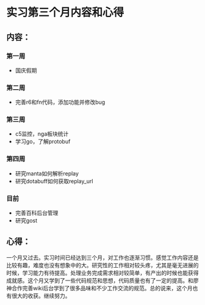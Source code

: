 # 实习第三个月内容和心得

## 内容：
### 第一周
- 国庆假期

### 第二周
- 完善r6和fn代码，添加功能并修改bug

### 第三周
- c5监控，nga板块统计
- 学习go，了解protobuf

### 第四周
- 研究manta如何解析replay
- 研究dotabuff如何获取replay_url

### 目前
- 完善百科后台管理
- 研究gost

## 心得：
一个月又过去。实习时间已经达到三个月，对工作也逐渐习惯。感觉工作内容还是比较有趣，难度也没有想象中的大。研究性的工作相对较头疼，尤其是毫无进展的时候，学习能力有待提高。处理业务完成需求相对较简单，有产出的时候也能获得成就感。这个月又学到了一些代码规范和思想，代码质量也有了一定的提高。和廖神合作完善wiki后台学到了很多品味和不少工作交流的规范。总的说来，这个月也有很大的收获。继续努力。
